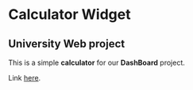 # Calculator Widget

## University Web project

This is a simple **calculator** for our **DashBoard** project.

Link [here](https://zevest.github.io/CalculatorWidget/).
